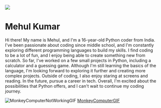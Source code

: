 <a href=#><img src="img.svg"></a>

# Mehul Kumar

Hi there! My name is Mehul, and I'm a 16-year-old Python coder from India. I've been passionate about coding since middle school, and I'm constantly exploring different programming languages to build my skills. I find coding to be a lot of fun, and I enjoy being able to create something new from scratch. So far, I've worked on a few small projects in Python, including a calculator and a guessing game. Although I'm still learning the basics of the language, I'm looking forward to exploring it further and creating more complex projects. Outside of coding, I also enjoy staring at screens and reading. In the future, pursue a career in tech. Overall, I'm excited about the possibilities that Python offers, and I can't wait to continue my coding journey.

![MonkeyComputerNotWorkingGIF](https://user-images.githubusercontent.com/84561537/221343314-cee42673-f3b8-4a78-a00d-f8ab3d5f5d30.gif) [MonkeyComputerGIF](https://user-images.githubusercontent.com/84561537/221370981-21d9df0f-3439-481e-8227-1efcd33626db.gif)

